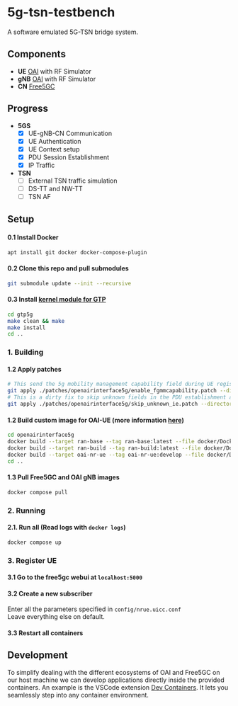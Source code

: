 # 5g-tsn-testbench

A software emulated 5G-TSN bridge system.

## Components

- **UE** [OAI](https://gitlab.eurecom.fr/oai/openairinterface5g) with RF Simulator
- **gNB** [OAI](https://gitlab.eurecom.fr/oai/openairinterface5g) with RF Simulator
- **CN** [Free5GC](https://github.com/free5gc/free5gc)

## Progress
- **5GS** 
    - [x] UE-gNB-CN Communication 
    - [x] UE Authentication
    - [x] UE Context setup 
    - [x] PDU Session Establishment
    - [x] IP Traffic
- **TSN** 
    - [ ] External TSN traffic simulation
    - [ ] DS-TT and NW-TT 
    - [ ] TSN AF

## Setup

#### 0.1 Install Docker
```bash
apt install git docker docker-compose-plugin
```

#### 0.2 Clone this repo and pull submodules
```bash
git submodule update --init --recursive
```

#### 0.3 Install [kernel module for GTP](https://github.com/free5gc/gtp5g)
```bash
cd gtp5g
make clean && make
make install
cd ..
```

### 1. Building 

#### 1.2 Apply patches
```bash
# This send the 5g mobility management capability field during UE registration, which free5gc requires
git apply ./patches/openairinterface5g/enable_fgmmcapability.patch --directory=openairinterface5g
# This is a dirty fix to skip unknown fields in the PDU establishment accept message, otherwise the UE aborts parsing the message
git apply ./patches/openairinterface5g/skip_unknown_ie.patch --directory=openairinterface5g
```

#### 1.2 Build custom image for OAI-UE (more information [here](https://gitlab.eurecom.fr/oai/openairinterface5g/-/tree/master/docker))
```bash
cd openairinterface5g
docker build --target ran-base --tag ran-base:latest --file docker/Dockerfile.base.rocky .
docker build --target ran-build --tag ran-build:latest --file docker/Dockerfile.build.rocky .
docker build --target oai-nr-ue --tag oai-nr-ue:develop --file docker/Dockerfile.nrUE.rocky .
cd ..
```

#### 1.3 Pull Free5GC and OAI gNB images
```bash
docker compose pull
```

### 2. Running

#### 2.1. Run all (Read logs with `docker logs`)
```bash
docker compose up
```

### 3. Register UE
#### 3.1 Go to the free5gc webui at `localhost:5000`
#### 3.2 Create a new subscriber
Enter all the parameters specified in `config/nrue.uicc.conf`\
Leave everything else on default.
#### 3.3 Restart all containers

## Development

To simplify dealing with the different ecosystems of OAI and Free5GC on our host machine we can develop applications directly inside the provided containers.
An example is the VSCode extension [Dev Containers](https://marketplace.visualstudio.com/items?itemName=ms-vscode-remote.remote-containers).
It lets you seamlessly step into any container environment.